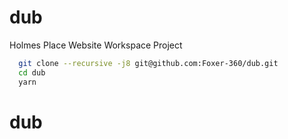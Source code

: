 # dub
Holmes Place Website Workspace Project

```bash
  git clone --recursive -j8 git@github.com:Foxer-360/dub.git
  cd dub
  yarn
```
# dub
